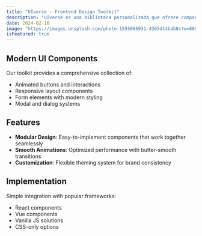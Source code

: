 ```yaml
---
title: "UIverse - Frontend Design Toolkit"
description: "UIverse es una biblioteca personalizada que ofrece componentes de interfaz de usuario modernos y funcionales, optimizados para desarrolladores que buscan mejorar sus interfaces con animaciones suaves y sistemas de diseño modulares."
date: 2024-02-16
image: "https://images.unsplash.com/photo-1555066931-4365d14bab8c?w=800&auto=format&fit=crop&q=60"
isFeatured: true
---
```


## Modern UI Components

Our toolkit provides a comprehensive collection of:

- Animated buttons and interactions
- Responsive layout components
- Form elements with modern styling
- Modal and dialog systems

## Features

- **Modular Design**: Easy-to-implement components that work together seamlessly
- **Smooth Animations**: Optimized performance with butter-smooth transitions
- **Customization**: Flexible theming system for brand consistency

## Implementation

Simple integration with popular frameworks:
- React components
- Vue components
- Vanilla JS solutions
- CSS-only options
